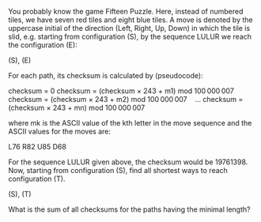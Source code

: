 
You probably know the game Fifteen Puzzle. Here, instead of numbered tiles, we have seven red tiles and eight blue tiles.
A move is denoted by the uppercase initial of the direction (Left, Right, Up, Down) in which the tile is slid, e.g. starting from configuration (S), by the sequence LULUR we reach the configuration (E):


(S),&#160;(E)



For each path, its checksum is calculated by (pseudocode):

checksum = 0
checksum = (checksum &#215; 243 + m1) mod 100&#8201;000&#8201;007
checksum = (checksum &#215; 243 + m2) mod 100&#8201;000&#8201;007
&#160;&#160;&#160;&#8230;
checksum = (checksum &#215; 243 + mn) mod 100&#8201;000&#8201;007

where mk is the ASCII value of the kth letter in the move sequence and the ASCII values for the moves are:



L76
R82
U85
D68



For the sequence LULUR given above, the checksum would be 19761398.
Now, starting from configuration (S),
find all shortest ways to reach configuration (T).


(S),&#160;(T)



What is the sum of all checksums for the paths having the minimal length?

